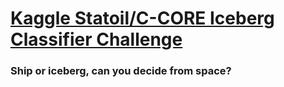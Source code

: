 # [Kaggle Statoil/C-CORE Iceberg Classifier Challenge](https://www.kaggle.com/c/statoil-iceberg-classifier-challenge)
### Ship or iceberg, can you decide from space?
